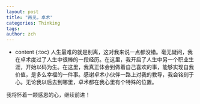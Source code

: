 ```yaml
---
layout: post
title: "再见，卓术"
categories: Thinking
tags: 
author: zch
---
```


* content
{:toc}
人生最难的就是别离，这对我来说一点都没错。毫无疑问，我在卓术度过了人生中很棒的一段经历。在这里，我开启了人生中另一个职业生涯，开始以码为生。在这里，我真正体会到做着自己喜欢的事，能够实现自我价值，是多么幸福的一件事。感谢卓术小伙伴一路上对我的教导，我会铭刻于心。无论我以后去到哪里，卓术都在我心里有个特殊的位置。

我将怀着一颗感恩的心，继续前进！




